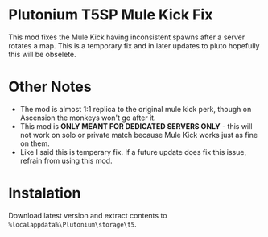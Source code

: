 # Plutonium T5SP Mule Kick Fix
This mod fixes the Mule Kick having inconsistent spawns after a server rotates a map. This is a temporary fix and in later updates to pluto hopefully this will be obselete.

# Other Notes
* The mod is almost 1:1 replica to the original mule kick perk, though on Ascension the monkeys won't go after it.
* This mod is **ONLY MEANT FOR DEDICATED SERVERS ONLY** - this will not work on solo or private match because Mule Kick works just as fine on them.
* Like I said this is temperary fix. If a future update does fix this issue, refrain from using this mod.

# Instalation
Download latest version and extract contents to `%localappdata%\Plutonium\storage\t5`.
